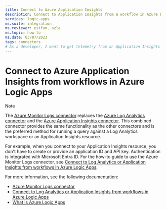 ```yaml
---
title: Connect to Azure Application Insights
description: Connect to Application Insights from a workflow in Azure Logic Apps.
services: logic-apps
ms.suite: integration
ms.reviewer: estfan, azla
ms.topic: how-to
ms.date: 03/07/2023
tags: connectors
# As a developer, I want to get telemetry from an Application Insights resource to use with my workflow in Azure Logic Apps.
---
```


# Connect to Azure Application Insights from workflows in Azure Logic Apps

> [!NOTE]
> 
> The [Azure Monitor Logs connector](/connectors/azuremonitorlogs/) replaces the [Azure Log Analytics connector](/connectors/azureloganalytics/) 
> and the [Azure Application Insights connector](/connectors/applicationinsights/). This combined connector provides the same functionality as 
> the other connectors and is the preferred method for running a query against a Log Analytics workspace or an Application Insights resource.
> 
> For example, when you connect to your Application Insights resource, you don't have to create or provide an application ID and API key. 
> Authentication is integrated with Microsoft Entra ID. For the how-to guide to use the Azure Monitor Logs connector, see 
> [Connect to Log Analytics or Application Insights from workflows in Azure Logic Apps](connectors-azure-monitor-logs.md).

For more information, see the following documentation:

- [Azure Monitor Logs connector](/connectors/azuremonitorlogs/)
- [Connect to Log Analytics or Application Insights from workflows in Azure Logic Apps](connectors-azure-monitor-logs.md)
- [What is Azure Logic Apps](../logic-apps/logic-apps-overview.md)
